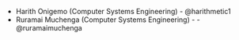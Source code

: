 - Harith Onigemo (Computer Systems Engineering) - @harithmetic1
- Ruramai Muchenga (Computer Systems Engineering) -  - @ruramaimuchenga